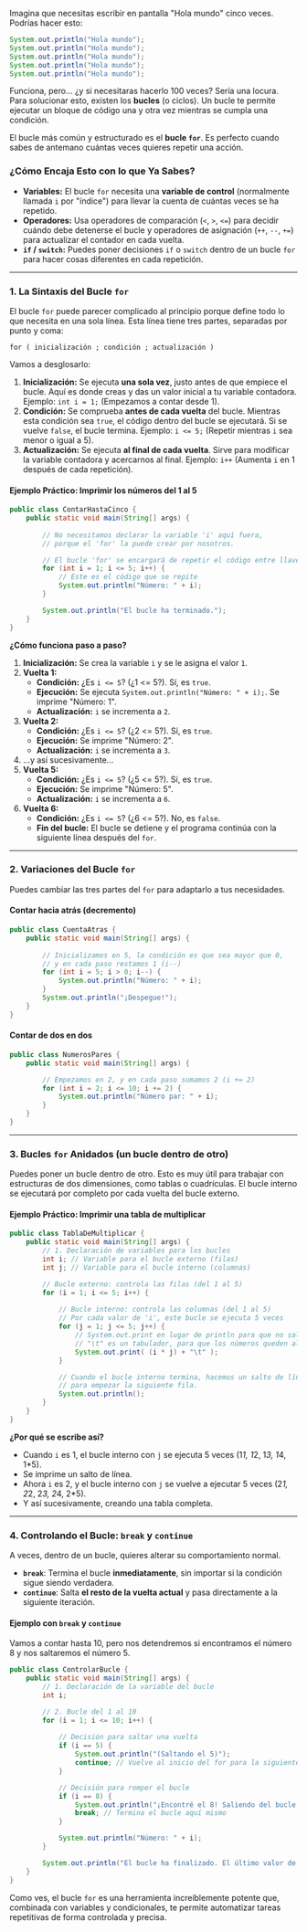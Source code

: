 

Imagina que necesitas escribir en pantalla "Hola mundo" cinco veces. Podrías hacer esto:

```java
System.out.println("Hola mundo");
System.out.println("Hola mundo");
System.out.println("Hola mundo");
System.out.println("Hola mundo");
System.out.println("Hola mundo");
```

Funciona, pero... ¿y si necesitaras hacerlo 100 veces? Sería una locura. Para solucionar esto, existen los **bucles** (o ciclos). Un bucle te permite ejecutar un bloque de código una y otra vez mientras se cumpla una condición.

El bucle más común y estructurado es el **bucle `for`**. Es perfecto cuando sabes de antemano cuántas veces quieres repetir una acción.

### **¿Cómo Encaja Esto con lo que Ya Sabes?**

*   **Variables:** El bucle `for` necesita una **variable de control** (normalmente llamada `i` por "índice") para llevar la cuenta de cuántas veces se ha repetido.
*   **Operadores:** Usa operadores de comparación (`<`, `>`, `<=`) para decidir cuándo debe detenerse el bucle y operadores de asignación (`++`, `--`, `+=`) para actualizar el contador en cada vuelta.
*   **`if` / `switch`:** Puedes poner decisiones `if` o `switch` dentro de un bucle `for` para hacer cosas diferentes en cada repetición.

---

### **1. La Sintaxis del Bucle `for`**

El bucle `for` puede parecer complicado al principio porque define todo lo que necesita en una sola línea. Esta línea tiene tres partes, separadas por punto y coma:

`for ( inicialización ; condición ; actualización )`

Vamos a desglosarlo:

1.  **Inicialización:** Se ejecuta **una sola vez**, justo antes de que empiece el bucle. Aquí es donde creas y das un valor inicial a tu variable contadora. Ejemplo: `int i = 1;` (Empezamos a contar desde 1).
2.  **Condición:** Se comprueba **antes de cada vuelta** del bucle. Mientras esta condición sea `true`, el código dentro del bucle se ejecutará. Si se vuelve `false`, el bucle termina. Ejemplo: `i <= 5;` (Repetir mientras `i` sea menor o igual a 5).
3.  **Actualización:** Se ejecuta **al final de cada vuelta**. Sirve para modificar la variable contadora y acercarnos al final. Ejemplo: `i++` (Aumenta `i` en 1 después de cada repetición).

#### **Ejemplo Práctico: Imprimir los números del 1 al 5**

```java
public class ContarHastaCinco {
    public static void main(String[] args) {
        
        // No necesitamos declarar la variable 'i' aquí fuera,
        // porque el 'for' la puede crear por nosotros.

        // El bucle 'for' se encargará de repetir el código entre llaves {}
        for (int i = 1; i <= 5; i++) {
            // Este es el código que se repite
            System.out.println("Número: " + i);
        }

        System.out.println("El bucle ha terminado.");
    }
}
```
**¿Cómo funciona paso a paso?**
1.  **Inicialización:** Se crea la variable `i` y se le asigna el valor `1`.
2.  **Vuelta 1:**
    *   **Condición:** ¿Es `i <= 5`? (¿1 <= 5?). Sí, es `true`.
    *   **Ejecución:** Se ejecuta `System.out.println("Número: " + i);`. Se imprime "Número: 1".
    *   **Actualización:** `i` se incrementa a `2`.
3.  **Vuelta 2:**
    *   **Condición:** ¿Es `i <= 5`? (¿2 <= 5?). Sí, es `true`.
    *   **Ejecución:** Se imprime "Número: 2".
    *   **Actualización:** `i` se incrementa a `3`.
4.  ...y así sucesivamente...
5.  **Vuelta 5:**
    *   **Condición:** ¿Es `i <= 5`? (¿5 <= 5?). Sí, es `true`.
    *   **Ejecución:** Se imprime "Número: 5".
    *   **Actualización:** `i` se incrementa a `6`.
6.  **Vuelta 6:**
    *   **Condición:** ¿Es `i <= 5`? (¿6 <= 5?). No, es `false`.
    *   **Fin del bucle:** El bucle se detiene y el programa continúa con la siguiente línea después del `for`.

---

### **2. Variaciones del Bucle `for`**

Puedes cambiar las tres partes del `for` para adaptarlo a tus necesidades.

#### **Contar hacia atrás (decremento)**

```java
public class CuentaAtras {
    public static void main(String[] args) {
        
        // Inicializamos en 5, la condición es que sea mayor que 0,
        // y en cada paso restamos 1 (i--)
        for (int i = 5; i > 0; i--) {
            System.out.println("Número: " + i);
        }
        System.out.println("¡Despegue!");
    }
}
```

#### **Contar de dos en dos**
```java
public class NumerosPares {
    public static void main(String[] args) {

        // Empezamos en 2, y en cada paso sumamos 2 (i += 2)
        for (int i = 2; i <= 10; i += 2) {
            System.out.println("Número par: " + i);
        }
    }
}
```

---

### **3. Bucles `for` Anidados (un bucle dentro de otro)**

Puedes poner un bucle dentro de otro. Esto es muy útil para trabajar con estructuras de dos dimensiones, como tablas o cuadrículas. El bucle interno se ejecutará por completo por cada vuelta del bucle externo.

#### **Ejemplo Práctico: Imprimir una tabla de multiplicar**

```java
public class TablaDeMultiplicar {
    public static void main(String[] args) {
        // 1. Declaración de variables para los bucles
        int i; // Variable para el bucle externo (filas)
        int j; // Variable para el bucle interno (columnas)

        // Bucle externo: controla las filas (del 1 al 5)
        for (i = 1; i <= 5; i++) {
            
            // Bucle interno: controla las columnas (del 1 al 5)
            // Por cada valor de 'i', este bucle se ejecuta 5 veces
            for (j = 1; j <= 5; j++) {
                // System.out.print en lugar de println para que no salte de línea
                // "\t" es un tabulador, para que los números queden alineados
                System.out.print( (i * j) + "\t" );
            }

            // Cuando el bucle interno termina, hacemos un salto de línea
            // para empezar la siguiente fila.
            System.out.println();
        }
    }
}
```
**¿Por qué se escribe así?**
*   Cuando `i` es 1, el bucle interno con `j` se ejecuta 5 veces (1*1, 1*2, 1*3, 1*4, 1*5).
*   Se imprime un salto de línea.
*   Ahora `i` es 2, y el bucle interno con `j` se vuelve a ejecutar 5 veces (2*1, 2*2, 2*3, 2*4, 2*5).
*   Y así sucesivamente, creando una tabla completa.

---

### **4. Controlando el Bucle: `break` y `continue`**

A veces, dentro de un bucle, quieres alterar su comportamiento normal.

*   **`break`**: Termina el bucle **inmediatamente**, sin importar si la condición sigue siendo verdadera.
*   **`continue`**: Salta **el resto de la vuelta actual** y pasa directamente a la siguiente iteración.

#### **Ejemplo con `break` y `continue`**

Vamos a contar hasta 10, pero nos detendremos si encontramos el número 8 y nos saltaremos el número 5.

```java
public class ControlarBucle {
    public static void main(String[] args) {
        // 1. Declaración de la variable del bucle
        int i;

        // 2. Bucle del 1 al 10
        for (i = 1; i <= 10; i++) {
            
            // Decisión para saltar una vuelta
            if (i == 5) {
                System.out.println("(Saltando el 5)");
                continue; // Vuelve al inicio del for para la siguiente vuelta (i=6)
            }

            // Decisión para romper el bucle
            if (i == 8) {
                System.out.println("¡Encontré el 8! Saliendo del bucle...");
                break; // Termina el bucle aquí mismo
            }

            System.out.println("Número: " + i);
        }

        System.out.println("El bucle ha finalizado. El último valor de i fue: " + i);
    }
}
```
Como ves, el bucle `for` es una herramienta increíblemente potente que, combinada con variables y condicionales, te permite automatizar tareas repetitivas de forma controlada y precisa.